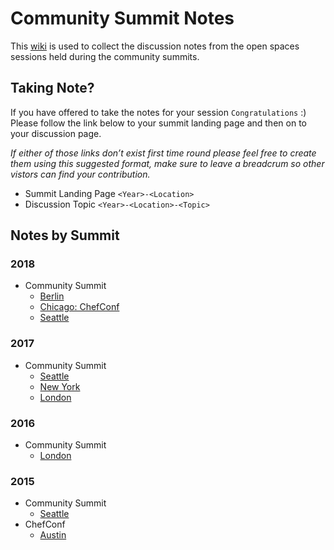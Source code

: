 # Community Summit Notes

This [wiki](https://github.com/chef/community-summits/wiki) is used to collect the discussion notes from the open spaces sessions held during the community summits.

## Taking Note?
If you have offered to take the notes for your session `Congratulations` :) Please follow the link below to your summit landing page and then on to your discussion page.

_If either of those links don’t exist first time round please feel free to create them using this suggested format, make sure to leave a breadcrum so other vistors can find your contribution._

* Summit Landing Page `<Year>-<Location>`
* Discussion Topic `<Year>-<Location>-<Topic>`

## Notes by Summit

### 2018
* Community Summit
  * [Berlin](https://github.com/chef/community-summits/wiki/Berlin-2018)
  * [Chicago: ChefConf](https://github.com/chef/community-summits/wiki/Chicago-2018)
  * [Seattle](https://github.com/chef/community-summits/wiki/Seattle-2018)
  
### 2017
* Community Summit
  * [Seattle](https://github.com/chef/community-summits/wiki/Seattle-2017)
  * [New York](https://github.com/chef/community-summits/wiki/New-York-2017)
  * [London](https://github.com/chef/community-summits/wiki/London-2017)

### 2016
* Community Summit
  * [London](https://github.com/chef/community-summits/wiki/2016---Chef-Community-Summit---London)

### 2015
* Community Summit
  * [Seattle](https://github.com/chef/community-summits/wiki/Seattle-2015-Community-Summit)
* ChefConf
  * [Austin](https://github.com/chef/community-summits/wiki/ChefConf-2015-Community-Summit)

